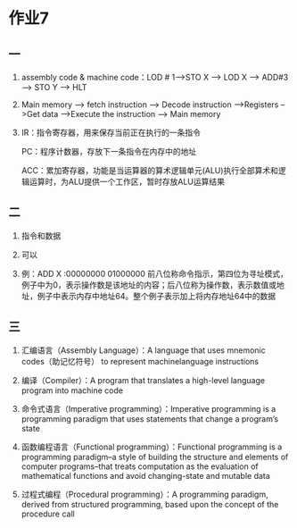 # 作业7
## 一
1. assembly code & machine code：LOD # 1–>STO X –> LOD X –> ADD#3 –> STO Y –> HLT    
2. Main memory –> fetch instruction –> Decode instruction –>Registers –>Get data –>Execute the instruction –> Main memory
3. IR：指令寄存器，用来保存当前正在执行的一条指令    

   PC：程序计数器，存放下一条指令在内存中的地址    

   ACC：累加寄存器，功能是当运算器的算术逻辑单元(ALU)执行全部算术和逻辑运算时，为ALU提供一个工作区，暂时存放ALU运算结果    

## 二
1. 指令和数据  

2. 可以   
 
3. 例：ADD X :00000000 01000000
前八位称命令指示，第四位为寻址模式，例子中为0，表示操作数是该地址的内容；后八位称为操作数，表示数值或地址，例子中表示内存中地址64。整个例子表示加上将内存地址64中的数据
## 三
1. 汇编语言（Assembly Language）：A language that uses mnemonic codes（助记忆符号） to represent machinelanguage instructions  

2. 编译（Compiler）：A program that translates a high-level language program into machine code   

3. 命令式语言（Imperative programming）：Imperative programming is a programming paradigm that uses statements that change a program’s state  

4. 函数编程语言（Functional programming）：Functional programming is a programming paradigm–a style of building the structure and elements of computer programs–that treats computation as the evaluation of mathematical functions and avoid changing-state and mutable data     

5. 过程式编程（Procedural programming）：A programming paradigm, derived from structured programming, based upon the concept of the procedure call   


